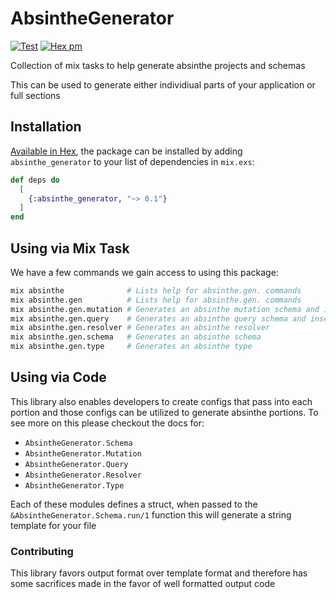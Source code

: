 AbsintheGenerator
===

[![Test](https://github.com/MikaAK/absinthe_generator/actions/workflows/test-action.yml/badge.svg)](https://github.com/MikaAK/absinthe_generator/actions/workflows/test-action.yml)
[![Hex pm](http://img.shields.io/hexpm/v/absinthe_generator.svg?style=flat)](https://hex.pm/packages/absinthe_generator)

Collection of mix tasks to help generate absinthe
projects and schemas

This can be used to generate either individiual parts
of your application or full sections

## Installation

[Available in Hex](https://hex.pm/packages/absinthe_generator), the package can be installed
by adding `absinthe_generator` to your list of dependencies in `mix.exs`:

```elixir
def deps do
  [
    {:absinthe_generator, "~> 0.1"}
  ]
end
```

## Using via Mix Task
We have a few commands we gain access to using this package:

```bash
mix absinthe              # Lists help for absinthe.gen. commands
mix absinthe.gen          # Lists help for absinthe.gen. commands
mix absinthe.gen.mutation # Generates an absinthe mutation schema and inserts the record in the base schema.ex
mix absinthe.gen.query    # Generates an absinthe query schema and inserts the record in the base schema.ex
mix absinthe.gen.resolver # Generates an absinthe resolver
mix absinthe.gen.schema   # Generates an absinthe schema
mix absinthe.gen.type     # Generates an absinthe type
```

## Using via Code
This library also enables developers to create configs that pass into each portion
and those configs can be utilized to generate absinthe portions. To see more on this
please checkout the docs for:

- `AbsintheGenerator.Schema`
- `AbsintheGenerator.Mutation`
- `AbsintheGenerator.Query`
- `AbsintheGenerator.Resolver`
- `AbsintheGenerator.Type`

Each of these modules defines a struct, when passed to the `&AbsintheGenerator.Schema.run/1` function
this will generate a string template for your file


### Contributing
This library favors output format over template format and
therefore has some sacrifices made in the favor of well formatted output code
